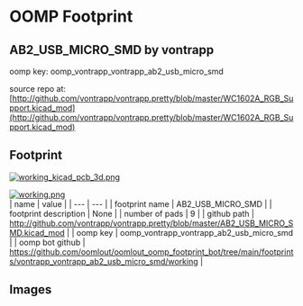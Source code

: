 # OOMP Footprint  
## AB2_USB_MICRO_SMD  by vontrapp  
  
oomp key: oomp_vontrapp_vontrapp_ab2_usb_micro_smd  
  
source repo at: [http://github.com/vontrapp/vontrapp.pretty/blob/master/WC1602A_RGB_Support.kicad_mod](http://github.com/vontrapp/vontrapp.pretty/blob/master/WC1602A_RGB_Support.kicad_mod)  
## Footprint  
  
[![working_kicad_pcb_3d.png](working_kicad_pcb_3d_600.png)](working_kicad_pcb_3d.png)  
  
[![working.png](working_600.png)](working.png)  
| name | value | 
| --- | --- | 
| footprint name | AB2_USB_MICRO_SMD | 
| footprint description | None | 
| number of pads | 9 | 
| github path | http://github.com/vontrapp/vontrapp.pretty/blob/master/AB2_USB_MICRO_SMD.kicad_mod | 
| oomp key | oomp_vontrapp_vontrapp_ab2_usb_micro_smd | 
| oomp bot github | https://github.com/oomlout/oomlout_oomp_footprint_bot/tree/main/footprints/vontrapp_vontrapp_ab2_usb_micro_smd/working | 
## Images  
